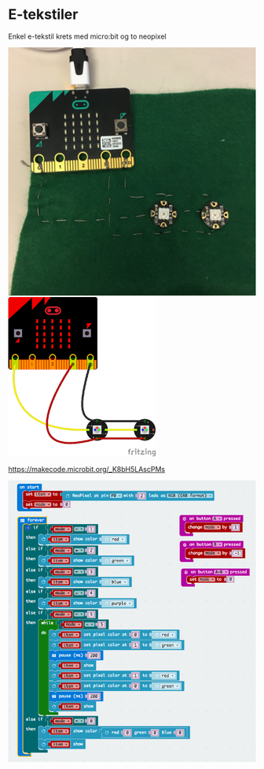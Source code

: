 # E-tekstiler

Enkel e-tekstil krets med micro:bit og to neopixel

<img src="https://github.com/udirbetalab/E-tekstiler/blob/master/microbit_2neopixel.JPG">

<img src="https://github.com/udirbetalab/E-tekstiler/blob/master/microbit_2neopixel_bb.png" width="300">

https://makecode.microbit.org/_K8bH5LAscPMs

<img src="https://github.com/udirbetalab/E-tekstiler/blob/master/microbit-kode.png">

